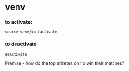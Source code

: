 # venv

### to activate:

`source venv/bin/activate`

### to deactivate

`deactivate`


Premise - how do the top athletes on flo win their matches?
